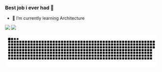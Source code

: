 ### Best job i ever had 🚀

- 🌱 I’m currently learning Architecture

<div>
  <img height="140em"src="https://github-readme-stats.vercel.app/api?username=xrogix&show_icons=true&theme=tokyonight" />
  <img height="140em" src="https://github-readme-stats.vercel.app/api/top-langs/?username=xrogix&layout=compact&theme=tokyonight" />
</div>

![Snake animation](https://github.com/xrogix/xrogix/blob/output/github-contribution-grid-snake.svg)
